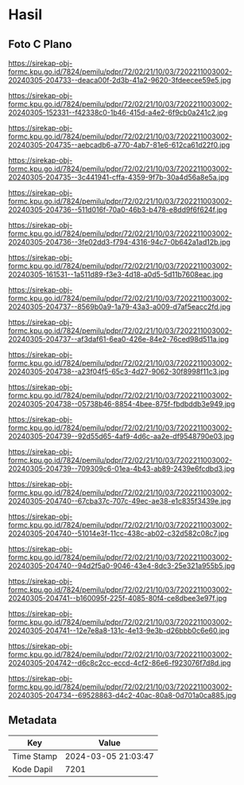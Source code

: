 # Hasil

## Foto C Plano

https://sirekap-obj-formc.kpu.go.id/7824/pemilu/pdpr/72/02/21/10/03/7202211003002-20240305-204733--deaca00f-2d3b-41a2-9620-3fdeecee59e5.jpg

https://sirekap-obj-formc.kpu.go.id/7824/pemilu/pdpr/72/02/21/10/03/7202211003002-20240305-152331--f42338c0-1b46-415d-a4e2-6f9cb0a241c2.jpg

https://sirekap-obj-formc.kpu.go.id/7824/pemilu/pdpr/72/02/21/10/03/7202211003002-20240305-204735--aebcadb6-a770-4ab7-81e6-612ca61d22f0.jpg

https://sirekap-obj-formc.kpu.go.id/7824/pemilu/pdpr/72/02/21/10/03/7202211003002-20240305-204735--3c441941-cffa-4359-9f7b-30a4d56a8e5a.jpg

https://sirekap-obj-formc.kpu.go.id/7824/pemilu/pdpr/72/02/21/10/03/7202211003002-20240305-204736--511d016f-70a0-46b3-b478-e8dd9f6f624f.jpg

https://sirekap-obj-formc.kpu.go.id/7824/pemilu/pdpr/72/02/21/10/03/7202211003002-20240305-204736--3fe02dd3-f794-4316-94c7-0b642a1ad12b.jpg

https://sirekap-obj-formc.kpu.go.id/7824/pemilu/pdpr/72/02/21/10/03/7202211003002-20240305-161531--1a511d89-f3e3-4d18-a0d5-5d11b7608eac.jpg

https://sirekap-obj-formc.kpu.go.id/7824/pemilu/pdpr/72/02/21/10/03/7202211003002-20240305-204737--8569b0a9-1a79-43a3-a009-d7af5eacc2fd.jpg

https://sirekap-obj-formc.kpu.go.id/7824/pemilu/pdpr/72/02/21/10/03/7202211003002-20240305-204737--af3daf61-6ea0-426e-84e2-76ced98d511a.jpg

https://sirekap-obj-formc.kpu.go.id/7824/pemilu/pdpr/72/02/21/10/03/7202211003002-20240305-204738--a23f04f5-65c3-4d27-9062-30f8998f11c3.jpg

https://sirekap-obj-formc.kpu.go.id/7824/pemilu/pdpr/72/02/21/10/03/7202211003002-20240305-204738--05738b46-8854-4bee-875f-fbdbddb3e949.jpg

https://sirekap-obj-formc.kpu.go.id/7824/pemilu/pdpr/72/02/21/10/03/7202211003002-20240305-204739--92d55d65-4af9-4d6c-aa2e-df9548790e03.jpg

https://sirekap-obj-formc.kpu.go.id/7824/pemilu/pdpr/72/02/21/10/03/7202211003002-20240305-204739--709309c6-01ea-4b43-ab89-2439e6fcdbd3.jpg

https://sirekap-obj-formc.kpu.go.id/7824/pemilu/pdpr/72/02/21/10/03/7202211003002-20240305-204740--67cba37c-707c-49ec-ae38-e1c835f3439e.jpg

https://sirekap-obj-formc.kpu.go.id/7824/pemilu/pdpr/72/02/21/10/03/7202211003002-20240305-204740--51014e3f-11cc-438c-ab02-c32d582c08c7.jpg

https://sirekap-obj-formc.kpu.go.id/7824/pemilu/pdpr/72/02/21/10/03/7202211003002-20240305-204740--94d2f5a0-9046-43e4-8dc3-25e321a955b5.jpg

https://sirekap-obj-formc.kpu.go.id/7824/pemilu/pdpr/72/02/21/10/03/7202211003002-20240305-204741--b160095f-225f-4085-80f4-ce8dbee3e97f.jpg

https://sirekap-obj-formc.kpu.go.id/7824/pemilu/pdpr/72/02/21/10/03/7202211003002-20240305-204741--12e7e8a8-131c-4e13-9e3b-d26bbb0c6e60.jpg

https://sirekap-obj-formc.kpu.go.id/7824/pemilu/pdpr/72/02/21/10/03/7202211003002-20240305-204742--d6c8c2cc-eccd-4cf2-86e6-f923076f7d8d.jpg

https://sirekap-obj-formc.kpu.go.id/7824/pemilu/pdpr/72/02/21/10/03/7202211003002-20240305-204734--69528863-d4c2-40ac-80a8-0d701a0ca885.jpg


## Metadata

| Key        | Value               |
| ---------- | ------------------- |
| Time Stamp | 2024-03-05 21:03:47 |
| Kode Dapil | 7201                |



